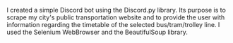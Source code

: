 I created a simple Discord bot using the Discord.py library. Its purpose is to scrape my city's public transportation website and to provide the user 
with information regarding the timetable of the selected bus/tram/trolley line. I used the Selenium WebBrowser and the BeautifulSoup library.
